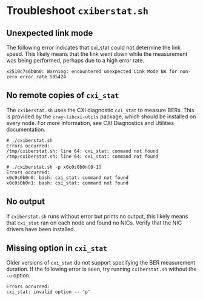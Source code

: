 # Troubleshoot `cxiberstat.sh`

## Unexpected link mode

The following error indicates that cxi_stat could not determine the link speed. This likely means that the link went down while the measurement was being performed, perhaps due to a high error rate.

```screen
x2510c7s6b0n0: Warning: encountered unexpected Link Mode NA for non-zero error rate 595424
```

## No remote copies of `cxi_stat`

The `cxiberstat.sh` uses the CXI diagnostic `cxi_stat` to measure BERs. This is provided by the `cray-libcxi-utils` package, which should be installed on every node. For more information, see CXI Diagnostics and Utilities documentation.

```screen
# ./cxiberstat.sh
Errors occurred:
/tmp/cxiberstat.sh: line 64: cxi_stat: command not found
/tmp/cxiberstat.sh: line 64: cxi_stat: command not found

# ./cxiberstat.sh -p x0c0s0b0n[0-1]
Errors occurred:
x0c0s0b0n0: bash: cxi_stat: command not found
x0c0s0b0n1: bash: cxi_stat: command not found
```

## No output

If `cxiberstat.sh` runs without error but prints no output, this likely means that `cxi_stat` ran on each node and found no NICs. Verify that the NIC drivers have been installed.

## Missing option in `cxi_stat`

Older versions of `cxi_stat` do not support specifying the BER measurement duration. If the following error is seen, try running `cxiberstat.sh` without the `-u` option.

```screen
Errors occurred:
cxi_stat: invalid option -- 'p'
```
